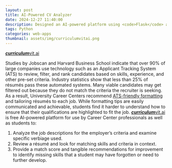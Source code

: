 ```yaml
---
layout: post
title: AI-Powered CV Analyzer
date: 2024-12-27 11:40:00
description: Designed an AI-powered platform using <code>Flask</code> and <code>Gemini</code> that compares résumés to job descriptions to provide a match score and feedback with a backend in <code>Python</code> and frontend in <code>HTML</code> and <code>CSS</code>.
tags: Python
categories: web-apps
thumbnail: assets/img/curriculumvitai.png
---
```


[***curriculum***vit.ai](https://cvai.seshan.org/)

Studies by Jobscan and Harvard Business School indicate that over 90% of large companies use technology such as an Applicant Tracking System (ATS) to review, filter, and rank candidates based on skills, experience, and other pre-set criteria. Industry statistics show that less than 25% of résumés pass these automated systems. Many viable candidates may get filtered out because they do not match the criteria the recruiter is seeking. As a result, University Career Centers recommend [ATS-friendly formatting](https://capd.mit.edu/resources/make-your-resume-ats-friendly/) and tailoring résumés to each job. While formatting tips are easily communicated and achievable, students find it harder to understand how to ensure that their qualifications are highlighted to fit the job. [***curriculum***vit.ai](https://cvai.seshan.org/) is free AI-powered platform for use by Career Center professionals as well as students to:

1. Analyze the job descriptions for the employer’s criteria and examine specific verbiage used.
2. Review a résumé and look for matching skills and criteria in context.
3. Provide a match score and tangible recommendations for improvement to identify missing skills that a student may have forgotten or need to further develop.